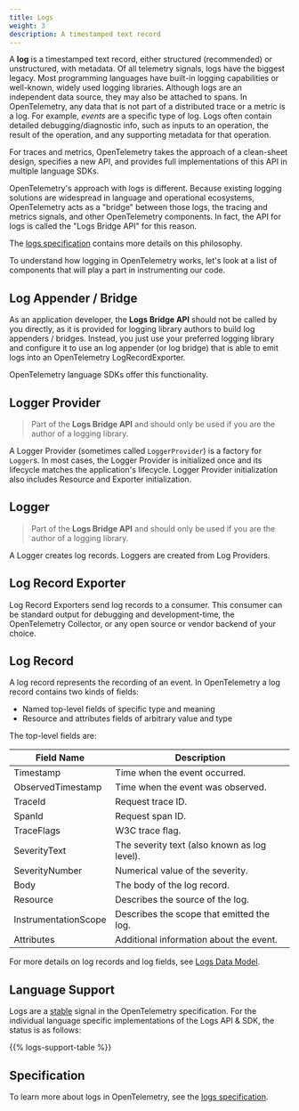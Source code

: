 ```yaml
---
title: Logs
weight: 3
description: A timestamped text record
---
```


A **log** is a timestamped text record, either structured (recommended) or
unstructured, with metadata. Of all telemetry signals, logs have the biggest
legacy. Most programming languages have built-in logging capabilities or
well-known, widely used logging libraries. Although logs are an independent data
source, they may also be attached to spans. In OpenTelemetry, any data that is
not part of a distributed trace or a metric is a log. For example, _events_ are
a specific type of log. Logs often contain detailed debugging/diagnostic info,
such as inputs to an operation, the result of the operation, and any supporting
metadata for that operation.

For traces and metrics, OpenTelemetry takes the approach of a clean-sheet
design, specifies a new API, and provides full implementations of this API in
multiple language SDKs.

OpenTelemetry's approach with logs is different. Because existing logging
solutions are widespread in language and operational ecosystems, OpenTelemetry
acts as a "bridge" between those logs, the tracing and metrics signals, and
other OpenTelemetry components. In fact, the API for logs is called the "Logs
Bridge API" for this reason.

The [logs specification][] contains more details on this philosophy.

To understand how logging in OpenTelemetry works, let's look at a list of
components that will play a part in instrumenting our code.

## Log Appender / Bridge

As an application developer, the **Logs Bridge API** should not be called by you
directly, as it is provided for logging library authors to build log appenders /
bridges. Instead, you just use your preferred logging library and configure it
to use an log appender (or log bridge) that is able to emit logs into an
OpenTelemetry LogRecordExporter.

OpenTelemetry language SDKs offer this functionality.

## Logger Provider

> Part of the **Logs Bridge API** and should only be used if you are the author
> of a logging library.

A Logger Provider (sometimes called `LoggerProvider`) is a factory for
`Logger`s. In most cases, the Logger Provider is initialized once and its
lifecycle matches the application's lifecycle. Logger Provider initialization
also includes Resource and Exporter initialization.

## Logger

> Part of the **Logs Bridge API** and should only be used if you are the author
> of a logging library.

A Logger creates log records. Loggers are created from Log Providers.

## Log Record Exporter

Log Record Exporters send log records to a consumer. This consumer can be
standard output for debugging and development-time, the OpenTelemetry Collector,
or any open source or vendor backend of your choice.

## Log Record

A log record represents the recording of an event. In OpenTelemetry a log record
contains two kinds of fields:

- Named top-level fields of specific type and meaning
- Resource and attributes fields of arbitrary value and type

The top-level fields are:

| Field Name           | Description                                  |
| -------------------- | -------------------------------------------- |
| Timestamp            | Time when the event occurred.                |
| ObservedTimestamp    | Time when the event was observed.            |
| TraceId              | Request trace ID.                            |
| SpanId               | Request span ID.                             |
| TraceFlags           | W3C trace flag.                              |
| SeverityText         | The severity text (also known as log level). |
| SeverityNumber       | Numerical value of the severity.             |
| Body                 | The body of the log record.                  |
| Resource             | Describes the source of the log.             |
| InstrumentationScope | Describes the scope that emitted the log.    |
| Attributes           | Additional information about the event.      |

For more details on log records and log fields, see
[Logs Data Model](/docs/specs/otel/logs/data-model/).

## Language Support

Logs are a [stable](/docs/specs/otel/versioning-and-stability/#stable) signal in
the OpenTelemetry specification. For the individual language specific
implementations of the Logs API & SDK, the status is as follows:

{{% logs-support-table %}}

## Specification

To learn more about logs in OpenTelemetry, see the [logs specification][].

[logs specification]: /docs/specs/otel/overview/#log-signal
